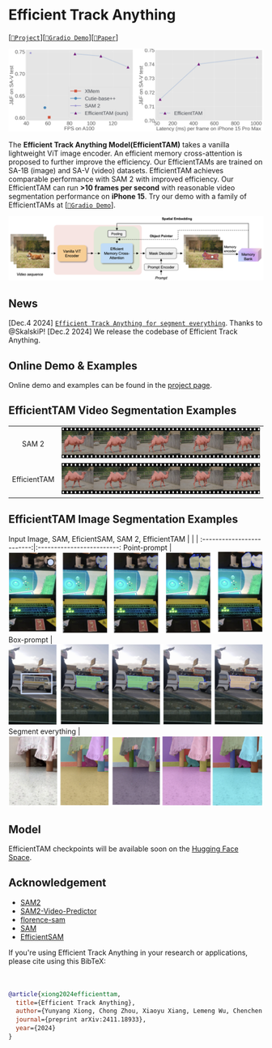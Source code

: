 # Efficient Track Anything
[[`📕Project`](https://yformer.github.io/efficient-track-anything/)][[`🤗Gradio Demo`](https://55e434edafdc3f1c34.gradio.live)][[`📕Paper`](https://arxiv.org/pdf/2411.18933)]

![Efficient Track Anything Speed](figs/examples/speed_vs_latency.png)

The **Efficient Track Anything Model(EfficientTAM)** takes a vanilla lightweight ViT image encoder. An efficient memory cross-attention is proposed to further improve the efficiency. Our EfficientTAMs are trained on SA-1B (image) and SA-V (video) datasets. EfficientTAM achieves comparable performance with SAM 2 with improved efficiency. Our EfficientTAM can run **>10 frames per second** with reasonable video segmentation performance on **iPhone 15**. Try our demo with a family of EfficientTAMs at [[`🤗Gradio Demo`](https://b333c06fe5620afb10.gradio.live)].

![Efficient Track Anything design](figs/examples/overview.png)

## News
[Dec.4 2024] [`Efficient Track Anything for segment everything`](https://5239f8e221db7ee8a0.gradio.live/). Thanks to @SkalskiP!
[Dec.2 2024] We release the codebase of Efficient Track Anything.

## Online Demo & Examples
Online demo and examples can be found in the [project page](https://yformer.github.io/efficient-track-anything/).

## EfficientTAM Video Segmentation Examples
  |   |   |
:-------------------------:|:-------------------------:
SAM 2 | ![SAM2](figs/examples/sam2_video_segmentation.png)
EfficientTAM |  ![EfficientTAM](figs/examples/efficienttam_video_segmentation.png)

## EfficientTAM Image Segmentation Examples
Input Image, SAM, EficientSAM, SAM 2, EfficientTAM
  |   |   |
:-------------------------:|:-------------------------:
Point-prompt | ![point-prompt](figs/examples/demo_img_point.png)
Box-prompt |  ![box-prompt](figs/examples/demo_img_box.png)
Segment everything |![segment everything](figs/examples/demo_img_everything.png)

## Model
EfficientTAM checkpoints will be available soon on the [Hugging Face Space](https://huggingface.co/spaces/yunyangx/EfficientTAM/tree/main).

## Acknowledgement

+ [SAM2](https://github.com/facebookresearch/sam2)
+ [SAM2-Video-Predictor](https://huggingface.co/spaces/fffiloni/SAM2-Video-Predictor)
+ [florence-sam](https://huggingface.co/spaces/SkalskiP/florence-sam)
+ [SAM](https://github.com/facebookresearch/segment-anything)
+ [EfficientSAM](https://github.com/yformer/EfficientSAM)

If you're using Efficient Track Anything in your research or applications, please cite using this BibTeX:
```bibtex


@article{xiong2024efficienttam,
  title={Efficient Track Anything},
  author={Yunyang Xiong, Chong Zhou, Xiaoyu Xiang, Lemeng Wu, Chenchen Zhu, Zechun Liu, Saksham Suri, Balakrishnan Varadarajan, Ramya Akula, Forrest Iandola, Raghuraman Krishnamoorthi, Bilge Soran, Vikas Chandra},
  journal={preprint arXiv:2411.18933},
  year={2024}
}
```
